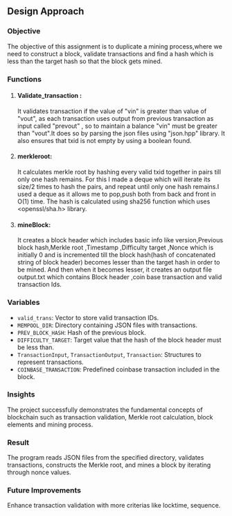 ## Design Approach

### Objective
The objective of this assignment is to duplicate a mining process,where we need to construct a block, validate transactions and find a hash which is less than the target hash so that the block gets mined. 

###  Functions
1. #### Validate_transaction : 
    It validates transaction if the value of "vin" is greater than value of "vout", as each transaction uses output from previous transaction as input called "prevout" , so to maintain a balance "vin" must be greater than "vout".It does so by parsing the json files using "json.hpp" library. It also ensures that txid is not empty by using a boolean found.

2. #### merkleroot:
    It calculates merkle root by hashing every valid txid together in pairs till only one hash remains. For this I made a deque which will iterate its size/2 times to hash the pairs, and repeat until only one hash remains.I used a deque as it allows me to pop,push both from back and front in O(1) time. The hash is calculated using sha256 function which uses <openssl/sha.h> library.

3. #### mineBlock:
    It creates a block header which includes basic info like version,Previous block hash,Merkle root ,Timestamp ,Difficulty target ,Nonce which is initially 0 and is incremented till the block hash(hash of concatenated string of block header) becomes lesser than the target hash in order to be mined. And then when it becomes lesser, it creates an output file output.txt which contains Block header ,coin base transaction and valid transaction Ids.

### Variables
- `valid_trans`: Vector to store valid transaction IDs.
- `MEMPOOL_DIR`: Directory containing JSON files with transactions.
- `PREV_BLOCK_HASH`: Hash of the previous block.
- `DIFFICULTY_TARGET`: Target value that the hash of the block header must be less than.
- `TransactionInput`, `TransactionOutput`, `Transaction`: Structures to represent transactions.
- `COINBASE_TRANSACTION`: Predefined coinbase transaction included in the block.

### Insights
The project successfully demonstrates the fundamental concepts of blockchain such as transaction validation, Merkle root calculation, block elements and mining process.

### Result
The program reads JSON files from the specified directory, validates transactions, constructs the Merkle root, and mines a block by iterating through nonce values.

### Future Improvements
Enhance transaction validation with more criterias like locktime, sequence.
